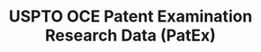 ---
layout: default
bigquery: https://console.cloud.google.com/bigquery?p=patents-public-data&d=uspto_oce_pair&page=dataset
citation: 'Graham, S. Marco, A., and Miller, A. (2015). “The USPTO Patent Examination
  Research Dataset: A Window on the Process of Patent Examination.”'
contributors: Graham, S. Marco, A., Miller, A.
cost: None
description: The latest version of PatEx (referred to below as the 2020 release) contains
  detailed information on nearly 11.9 million publicly-viewable provisional and non-provisional
  patent applications to the USPTO and over 4.6 million Patent Cooperation Treaty
  (PCT) applications. It is based on data that OCE downloaded from the Patent Examination
  Data System (PEDS) in April, 2021. The PEDS data are sourced from Public PAIR. The
  first time that OCE used PEDS as the basis of PatEx was for the 2019 release. We
  took the PEDS data and organized it into the familiar PatEx data files, which are
  based on the organization of the Public PAIR portal. The data files include information
  on each application’s characteristics, prosecution history, continuation history,
  claims of foreign priority, patent term adjustment history, publication history,
  and correspondence address information.
documentation: 'For the 2019 and later releases, new technical documentation is available
  https://www.uspto.gov/sites/default/files/documents/PatEx-2019-Technical-Doc.pdf


  A document describing the 2014-2017 data sets is available and can be cited as:
  Graham, Stuart J.H. and Marco, Alan C. and Miller, Richard, The USPTO Patent Examination
  Research Dataset: A Window on the Process of Patent Examination (November 30, 2015).
  Available at SSRN: https://ssrn.com/abstract=2702637.'
last_edit: Mon, 04 Apr 2022 19:06:22 GMT
location: https://www.uspto.gov/ip-policy/economic-research/research-datasets/patent-examination-research-dataset-public-pair
maintained_by: EconomicsData@uspto.gov
related_publications: https://ssrn.com/abstract=29956744, https://ssrn.com/abstract=2702637
schema_fields: '[''application_number'', ''appl_status_date'', ''inventor_country_code'',
  ''event_description'', ''status_description'', ''parent_country'', ''wipo_pub_date'',
  ''continuation_type'', ''small_entity_indicator'', ''foreign_parent_id'', ''filing_date'',
  ''uspc_class'', ''correspondence_city'', ''inventor_region_code'', ''inventor_name_first'',
  ''correspondence_name_line_2'', ''foreign_parent_date'', ''inventor_rank'', ''earliest_pgpub_date'',
  ''correspondence_postal_code'', ''patent_number'', ''confirm_number'', ''invention_subject_matter'',
  ''recorded_date'', ''uspc_subclass'', ''appl_status_code'', ''file_location_date'',
  ''child_filing_date'', ''examiner_name_middle'', ''correspondence_region_code'',
  ''correspondence_name_line_1'', ''patent_issue_date'', ''customer_number'', ''parent_application_number'',
  ''parent_filing_date'', ''inventor_name_middle'', ''earliest_pgpub_number'', ''correspondence_street_line_1'',
  ''inventor_address_type'', ''inventor_name_last'', ''examiner_art_unit'', ''correspondence_country_code'',
  ''invention_title'', ''sequence_number'', ''examiner_name_last'', ''correspondence_region_name'',
  ''application_number_pair'', ''examiner_name_first'', ''examiner_id'', ''parent_country_code'',
  ''file_location'', ''child_application_number'', ''disposal_type'', ''inventor_country_name'',
  ''correspondence_country_name'', ''wipo_pub_number'', ''atty_docket_number'', ''abandon_date'',
  ''application_type'', ''status_code'', ''correspondence_street_line_2'', ''aia_first_to_file'',
  ''event_code'']'
shortname: patex
tags:
- patents
- legal
- history
terms_of_use: 'USPTO’s online databases are not designed or intended to be a source
  for bulk downloads of USPTO data when accessed through the website’s interfaces.
  Individuals, companies, IP addresses, or blocks of IP addresses who, in effect,
  deny or decrease service by generating unusually high numbers of database accesses
  (searches, pages, or hits), whether generated manually or in an automated fashion,
  may be denied access to USPTO servers without notice.


  Bulk data products may be separately obtained from the USPTO, either for free or
  at the cost of dissemination. For details, see information on Electronic Bulk Data
  Products: https://www.uspto.gov/learning-and-resources/electronic-bulk-data-products'
title: USPTO OCE Patent Examination Research Data (PatEx)
uuid: 4342caa7-23af-420c-b2f6-6088f133df6a
---